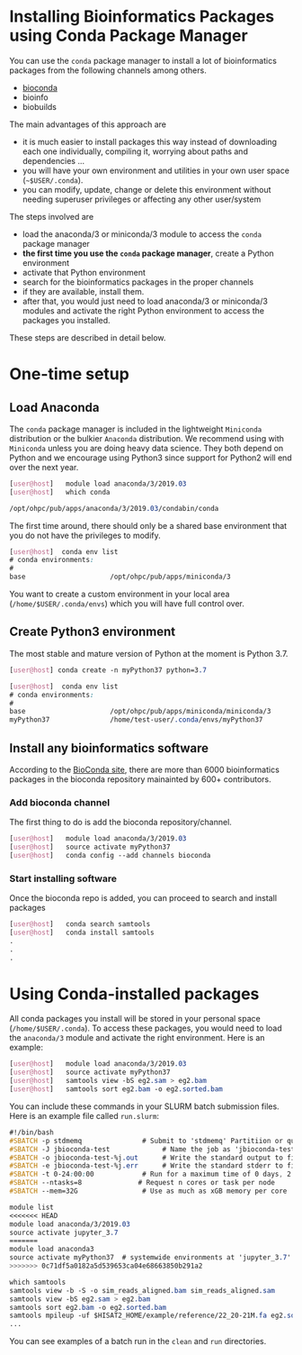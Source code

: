 
# Installing Bioinformatics Packages using Conda Package Manager
You can use the `conda` package manager to install a lot of bioinformatics packages from the following channels among others.
- [bioconda](https://bioconda.github.io/)
- bioinfo
- biobuilds

The main advantages of this approach are
- it is much easier to install packages this way instead of downloading each one individually, compiling it, worrying about paths and dependencies ...
- you will have your own environment and utilities in your own user space (`~$USER/.conda`).
- you can modify, update, change or delete this environment without needing superuser privileges or affecting any other user/system

The steps involved are
- load the anaconda/3 or miniconda/3 module to access the `conda` package manager
- **the first time you use the `conda` package manager**, create a Python environment
- activate that Python environment
- search for the bioinformatics packages in the proper channels
- if they are available, install them.
- after that, you would just need to load anaconda/3 or miniconda/3 modules and activate the right Python environment to access the packages you installed.

These steps are described in detail below.

# One-time setup
## Load Anaconda
The `conda` package manager is included in the lightweight `Miniconda` distribution or the bulkier `Anaconda` distribution. We recommend using with `Miniconda` unless you are doing heavy data science. They both depend on Python and we encourage using Python3 since support for Python2 will end over the next year.

```css
[user@host]   module load anaconda/3/2019.03
[user@host]   which conda

/opt/ohpc/pub/apps/anaconda/3/2019.03/condabin/conda
```

The first time around, there should only be a shared base environment that you do not have the privileges to modify.

```css
[user@host]  conda env list
# conda environments:
#
base                     /opt/ohpc/pub/apps/miniconda/3
```

You want to create a custom environment in your local area (`/home/$USER/.conda/envs`) which you will have full control over.

## Create Python3 environment

The most stable and mature version of Python at the moment is Python 3.7. 

```css
[user@host] conda create -n myPython37 python=3.7

[user@host]  conda env list
# conda environments:
#
base                     /opt/ohpc/pub/apps/miniconda/miniconda/3
myPython37               /home/test-user/.conda/envs/myPython37
```

## Install any bioinformatics software

According to the [BioConda site](https://bioconda.github.io/), there are more than 6000 bioinformatics packages in the bioconda repository mainainted by 600+ contributors. 

### Add bioconda channel
The first thing to do is add the bioconda repository/channel. 


```css
[user@host]   module load anaconda/3/2019.03
[user@host]   source activate myPython37
[user@host]   conda config --add channels bioconda
```

### Start installing software

Once the bioconda repo is added, you can proceed to search and install packages

```css
[user@host]   conda search samtools
[user@host]   conda install samtools 
.
.
.
```
# Using Conda-installed packages

All conda packages you install will be stored in your personal space (`/home/$USER/.conda`). To access these packages, you would need to load the `anaconda/3` module and activate the right environment.  Here is an example:

```css
[user@host]   module load anaconda/3/2019.03
[user@host]   source activate myPython37
[user@host]   samtools view -bS eg2.sam > eg2.bam
[user@host]   samtools sort eg2.bam -o eg2.sorted.bam
```

You can include these commands in your SLURM batch submission files. Here is an example file called `run.slurm`:

```css
#!/bin/bash
#SBATCH -p stdmemq               # Submit to 'stdmemq' Partitiion or queue
#SBATCH -J jbioconda-test             # Name the job as 'jbioconda-test'
#SBATCH -o jbioconda-test-%j.out      # Write the standard output to file named 'jbioconda-test-<job_number>.out'
#SBATCH -e jbioconda-test-%j.err      # Write the standard stderr to file named 'jbioconda-test-<job_number>.err'
#SBATCH -t 0-24:00:00            # Run for a maximum time of 0 days, 2 hours, 00 mins, 00 secs
#SBATCH --ntasks=8              # Request n cores or task per node
#SBATCH --mem=32G                # Use as much as xGB memory per core

module list                   
<<<<<<< HEAD
module load anaconda/3/2019.03
source activate jupyter_3.7
=======
module load anaconda3
source activate myPython37  # systemwide environments at 'jupyter_3.7'
>>>>>>> 0c71df5a0182a5d539653ca04e68663850b291a2

which samtools
samtools view -b -S -o sim_reads_aligned.bam sim_reads_aligned.sam
samtools view -bS eg2.sam > eg2.bam
samtools sort eg2.bam -o eg2.sorted.bam
samtools mpileup -uf $HISAT2_HOME/example/reference/22_20-21M.fa eg2.sorted.bam | bcftools view -bvcg - > eg2.raw.bcf
...

```

You can see examples of a batch run in the `clean` and `run` directories.
